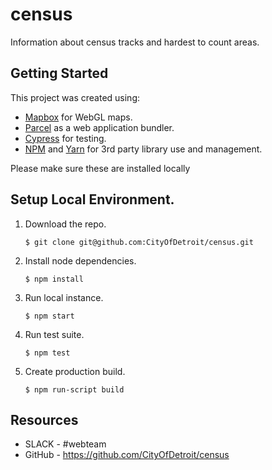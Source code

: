 # census
Information about census tracks and hardest to count areas.

## Getting Started

This project was created using:
 - [Mapbox](https://docs.mapbox.com/mapbox-gl-js/api/) for WebGL maps.
 - [Parcel](https://parceljs.org/) as a web application bundler.
 - [Cypress](https://www.cypress.io/) for testing.
 - [NPM](https://www.npmjs.com/) and [Yarn](https://yarnpkg.com/en/) for 3rd party library use and management.

Please make sure these are installed locally

## Setup Local Environment.

1. Download the repo.
    ```
    $ git clone git@github.com:CityOfDetroit/census.git
    ```
2. Install node dependencies.

    ```
    $ npm install
    ```

3. Run local instance.
    ```
    $ npm start
    ```

4. Run test suite.
    ```
    $ npm test
    ```

4. Create production build.
    ```
    $ npm run-script build
    ```
## Resources

* SLACK - #webteam
* GitHub - https://github.com/CityOfDetroit/census
